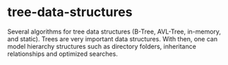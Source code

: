 # tree-data-structures
Several algorithms for tree data structures (B-Tree, AVL-Tree, in-memory, and static). Trees are very important data structures. With then, one can model hierarchy structures such as directory folders, inheritance relationships and optimized searches.
